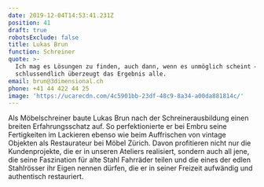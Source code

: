 ```yaml
---
date: 2019-12-04T14:53:41.231Z
position: 41
draft: true
robotsExclude: false
title: Lukas Brun
function: Schreiner
quote: >-
  Ich mag es Lösungen zu finden, auch dann, wenn es unmöglich scheint – und
  schlussendlich überzeugt das Ergebnis alle.
email: brun@3dimensional.ch
phone: +41 44 422 44 25
image: 'https://ucarecdn.com/4c5901bb-23df-48c9-8a34-a00da881814c/'
---
```

Als Möbelschreiner baute Lukas Brun nach der Schreinerausbildung einen breiten Erfahrungsschatz auf. So perfektionierte er bei Embru seine Fertigkeiten im Lackieren ebenso wie beim Auffrischen von vintage Objekten als Restaurateur bei Möbel Zürich. Davon profitieren nicht nur die Kundenprojekte, die er in unseren Ateliers realisiert, sondern auch all jene, die seine Faszination für alte Stahl Fahrräder teilen und die eines der edlen Stahlrösser ihr Eigen nennen dürfen, die er in seiner Freizeit aufwändig und authentisch restauriert.
